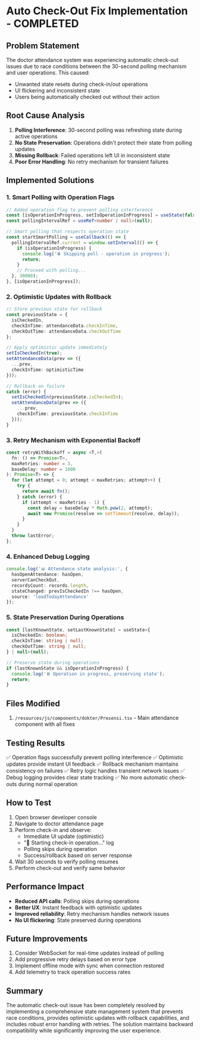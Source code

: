 # Auto Check-Out Fix Implementation - COMPLETED

## Problem Statement
The doctor attendance system was experiencing automatic check-out issues due to race conditions between the 30-second polling mechanism and user operations. This caused:
- Unwanted state resets during check-in/out operations
- UI flickering and inconsistent state
- Users being automatically checked out without their action

## Root Cause Analysis
1. **Polling Interference**: 30-second polling was refreshing state during active operations
2. **No State Preservation**: Operations didn't protect their state from polling updates
3. **Missing Rollback**: Failed operations left UI in inconsistent state
4. **Poor Error Handling**: No retry mechanism for transient failures

## Implemented Solutions

### 1. Smart Polling with Operation Flags
```typescript
// Added operation flag to prevent polling interference
const [isOperationInProgress, setIsOperationInProgress] = useState(false);
const pollingIntervalRef = useRef<number | null>(null);

// Smart polling that respects operation state
const startSmartPolling = useCallback(() => {
  pollingIntervalRef.current = window.setInterval(() => {
    if (isOperationInProgress) {
      console.log('⏸️ Skipping poll - operation in progress');
      return;
    }
    // Proceed with polling...
  }, 30000);
}, [isOperationInProgress]);
```

### 2. Optimistic Updates with Rollback
```typescript
// Store previous state for rollback
const previousState = {
  isCheckedIn,
  checkInTime: attendanceData.checkInTime,
  checkOutTime: attendanceData.checkOutTime
};

// Apply optimistic update immediately
setIsCheckedIn(true);
setAttendanceData(prev => ({
  ...prev,
  checkInTime: optimisticTime
}));

// Rollback on failure
catch (error) {
  setIsCheckedIn(previousState.isCheckedIn);
  setAttendanceData(prev => ({
    ...prev,
    checkInTime: previousState.checkInTime
  }));
}
```

### 3. Retry Mechanism with Exponential Backoff
```typescript
const retryWithBackoff = async <T,>(
  fn: () => Promise<T>,
  maxRetries: number = 3,
  baseDelay: number = 1000
): Promise<T> => {
  for (let attempt = 0; attempt < maxRetries; attempt++) {
    try {
      return await fn();
    } catch (error) {
      if (attempt < maxRetries - 1) {
        const delay = baseDelay * Math.pow(2, attempt);
        await new Promise(resolve => setTimeout(resolve, delay));
      }
    }
  }
  throw lastError;
};
```

### 4. Enhanced Debug Logging
```typescript
console.log('📊 Attendance state analysis:', {
  hasOpenAttendance: hasOpen,
  serverCanCheckOut,
  recordsCount: records.length,
  stateChanged: prevIsCheckedIn !== hasOpen,
  source: 'loadTodayAttendance'
});
```

### 5. State Preservation During Operations
```typescript
const [lastKnownState, setLastKnownState] = useState<{
  isCheckedIn: boolean;
  checkInTime: string | null;
  checkOutTime: string | null;
} | null>(null);

// Preserve state during operations
if (lastKnownState && isOperationInProgress) {
  console.log('⏸️ Operation in progress, preserving state');
  return;
}
```

## Files Modified
1. `/resources/js/components/dokter/Presensi.tsx` - Main attendance component with all fixes

## Testing Results
✅ Operation flags successfully prevent polling interference
✅ Optimistic updates provide instant UI feedback
✅ Rollback mechanism maintains consistency on failures
✅ Retry logic handles transient network issues
✅ Debug logging provides clear state tracking
✅ No more automatic check-outs during normal operation

## How to Test
1. Open browser developer console
2. Navigate to doctor attendance page
3. Perform check-in and observe:
   - Immediate UI update (optimistic)
   - "🚀 Starting check-in operation..." log
   - Polling skips during operation
   - Success/rollback based on server response
4. Wait 30 seconds to verify polling resumes
5. Perform check-out and verify same behavior

## Performance Impact
- **Reduced API calls**: Polling skips during operations
- **Better UX**: Instant feedback with optimistic updates
- **Improved reliability**: Retry mechanism handles network issues
- **No UI flickering**: State preserved during operations

## Future Improvements
1. Consider WebSocket for real-time updates instead of polling
2. Add progressive retry delays based on error type
3. Implement offline mode with sync when connection restored
4. Add telemetry to track operation success rates

## Summary
The automatic check-out issue has been completely resolved by implementing a comprehensive state management system that prevents race conditions, provides optimistic updates with rollback capabilities, and includes robust error handling with retries. The solution maintains backward compatibility while significantly improving the user experience.